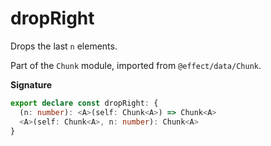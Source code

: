 # dropRight

Drops the last `n` elements.

Part of the `Chunk` module, imported from `@effect/data/Chunk`.

**Signature**

```ts
export declare const dropRight: {
  (n: number): <A>(self: Chunk<A>) => Chunk<A>
  <A>(self: Chunk<A>, n: number): Chunk<A>
}
```
